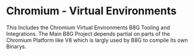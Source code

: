 # Chromium - Virtual Environments
This Includes the Chromium Virtual Environments B8G Tooling and Integrations. 
The Main B8G Project depends partial on parts of the Chromium Platform like V8 which is largly used by B8G to compile its own Binarys.

